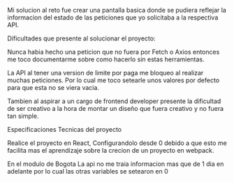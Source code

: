 Mi solucion al reto fue crear una pantalla basica donde se pudiera reflejar la informacion del estado de las peticiones que yo solicitaba a la respectiva API.

Dificultades que presente al solucionar el proyecto:

Nunca habia hecho una peticion que no fuera por Fetch o Axios entonces me toco documentarme sobre como hacerlo sin estas herramientas.

La API al tener una version de limite por paga me bloqueo al realizar muchas peticiones. Por lo cual me toco setearle unos valores por defecto para que esta no se viera vacia.

Tambien al aspirar a un cargo de frontend developer presente la dificultad de ser creativo a la hora de montar un diseño que fuera creativo y no fuera tan simple.

Especificaciones Tecnicas del proyecto

Realice el proyecto en React, Configurandolo desde 0 debido a que esto me facilita mas el aprendizaje sobre la crecion de un proyecto en webpack.

En el modulo de Bogota La api no me traia informacion mas que de 1 dia en adelante por lo cual las otras variables se setearon en 0
